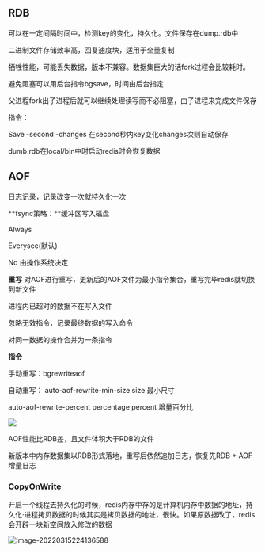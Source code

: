 ## RDB

可以在一定间隔时间中，检测key的变化，持久化。文件保存在dump.rdb中

二进制文件存储效率高，回复速度块，适用于全量复制

牺牲性能，可能丢失数据，版本不兼容。数据集巨大的话fork过程会比较耗时。

避免阻塞可以用后台指令bgsave，时间由后台指定

父进程fork出子进程后就可以继续处理读写而不必阻塞，由子进程来完成文件保存

指令：

Save -second -changes 在second秒内key变化changes次则自动保存

dumb.rdb在local/bin中时启动redis时会恢复数据

## AOF

日志记录，记录改变一次就持久化一次

**fsync策略：**缓冲区写入磁盘

Always

Everysec(默认)

No 由操作系统决定

**重写** 对AOF进行重写，更新后的AOF文件为最小指令集合，重写完毕redis就切换到新文件

进程内已超时的数据不在写入文件

忽略无效指令，记录最终数据的写入命令

对同一数据的操作合并为一条指令

**指令**

手动重写：bgrewriteaof

自动重写： auto-aof-rewrite-min-size size 最小尺寸

auto-aof-rewrite-percent percentage percent 增量百分比

![](E:\学习笔记\typora\img\redis.png)

AOF性能比RDB差，且文件体积大于RDB的文件

新版本中内存数据集以RDB形式落地，重写后依然追加日志，恢复先RDB + AOF增量日志



### CopyOnWrite

开启一个线程去持久化的时候，redis内存中存的是计算机内存中数据的地址，持久化·进程拷贝数据的时候其实是拷贝数据的地址，很快。如果原数据改了，redis会开辟一块新空间放入修改的数据

![image-20220315224136588](E:\学习笔记\typora\img\image-20220315224136588.png)